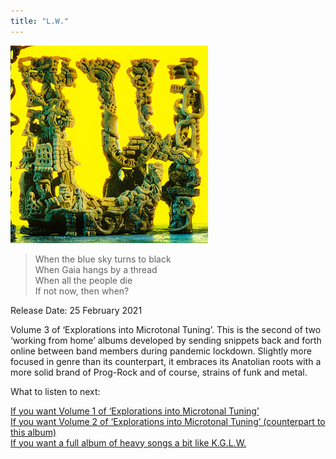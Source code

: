 ```yaml
---
title: "L.W."
---
```


![album cover of L.W.](./cover.png)

> When the blue sky turns to black  
> When Gaia hangs by a thread  
> When all the people die  
> If not now, then when?

Release Date: 25 February 2021

Volume 3 of ‘Explorations into Microtonal Tuning’. This is the second of two ‘working from home’ albums developed by sending snippets back and forth online between band members during pandemic lockdown. Slightly more focused in genre than its counterpart, it embraces its Anatolian roots with a more solid brand of Prog-Rock and of course, strains of funk and metal.

What to listen to next:
  
[If you want Volume 1 of ‘Explorations into Microtonal Tuning’](../flying-microtonal-banana)  
[If you want Volume 2 of ‘Explorations into Microtonal Tuning’ (counterpart to this album)](../kg)  
[If you want a full album of heavy songs a bit like K.G.L.W.](../infest-the-rats-nest)
